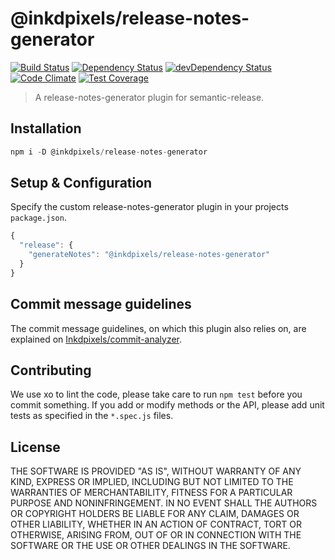 # @inkdpixels/release-notes-generator
[![Build Status](https://travis-ci.org/Inkdpixels/release-notes-generator.svg)](https://travis-ci.org/Inkdpixels/release-notes-generator) [![Dependency Status](https://david-dm.org/Inkdpixels/release-notes-generator.svg)](https://david-dm.org/inkdpixels/release-notes-generator) [![devDependency Status](https://david-dm.org/Inkdpixels/release-notes-generator/dev-status.svg)](https://david-dm.org/inkdpixels/release-notes-generator#info=devDependencies) [![Code Climate](https://codeclimate.com/github/Inkdpixels/release-notes-generator/badges/gpa.svg)](https://codeclimate.com/github/Inkdpixels/release-notes-generator) [![Test Coverage](https://codeclimate.com/github/Inkdpixels/release-notes-generator/badges/coverage.svg)](https://codeclimate.com/github/Inkdpixels/release-notes-generator/coverage)

> A release-notes-generator plugin for semantic-release.

## Installation
```js
npm i -D @inkdpixels/release-notes-generator
```

## Setup & Configuration
Specify the custom release-notes-generator plugin in your projects `package.json`.

```js
{
  "release": {
    "generateNotes": "@inkdpixels/release-notes-generator"
  }
}
```

## Commit message guidelines
The commit message guidelines, on which this plugin also relies on, are explained on [Inkdpixels/commit-analyzer](https://github.com/Inkdpixels/commit-analyzer#commit-message-guidelines).

## Contributing
We use xo to lint the code, please take care to run `npm test` before you commit something.
If you add or modify methods or the API, please add unit tests as specified in the `*.spec.js` files.

## License
THE SOFTWARE IS PROVIDED "AS IS", WITHOUT WARRANTY OF ANY KIND, EXPRESS OR
IMPLIED, INCLUDING BUT NOT LIMITED TO THE WARRANTIES OF MERCHANTABILITY,
FITNESS FOR A PARTICULAR PURPOSE AND NONINFRINGEMENT. IN NO EVENT SHALL THE
AUTHORS OR COPYRIGHT HOLDERS BE LIABLE FOR ANY CLAIM, DAMAGES OR OTHER
LIABILITY, WHETHER IN AN ACTION OF CONTRACT, TORT OR OTHERWISE, ARISING FROM,
OUT OF OR IN CONNECTION WITH THE SOFTWARE OR THE USE OR OTHER DEALINGS IN
THE SOFTWARE.

